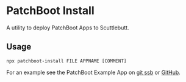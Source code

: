 # PatchBoot Install

A utility to deploy PatchBoot Apps to Scuttlebutt.

## Usage

    npx patchboot-install FILE APPNAME [COMMENT]

For an example see the PatchBoot Example App on [git ssb](http://localhost:7718/%25twbtHOe0su5W7DKukx8lI9YCqIhC6HoYbNstHLLjEe4%3D.sha256) or [GitHub](https://github.com/retog/patchboot-example-app).